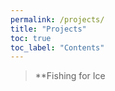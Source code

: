 ```yaml
---
permalink: /projects/
title: "Projects"
toc: true
toc_label: "Contents"
---
```

> **Fishing for Ice

